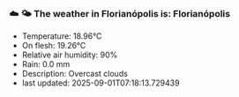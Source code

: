### ☁️ 🌤️  The weather in Florianópolis is: Florianópolis

- Temperature: 18.96°C
- On flesh: 19.26°C
- Relative air humidity: 90%
- Rain: 0.0 mm
- Description: Overcast clouds
- last updated: 2025-09-01T07:18:13.729439
